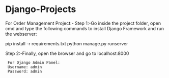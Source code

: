# Django-Projects

For Order Management Project:-
  Step 1:-Go inside the project folder, open cmd and type the following commands to install Django Framework and run the webserver:

   pip install -r requirements.txt
   python manage.py runserver
  
  Step 2:-Finally, open the browser and go to localhost:8000

     For Django Admin Panel:
     Username: admin
     Password: admin

